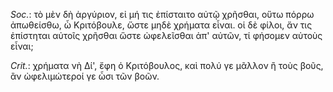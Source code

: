 

*Soc.*: τὸ μὲν δὴ ἀργύριον, εἰ μή τις ἐπίσταιτο αὐτῷ χρῆσθαι, οὕτω πόρρω ἀπωθείσθω, ὦ Κριτόβουλε, ὥστε μηδὲ χρήματα εἶναι. οἱ δὲ φίλοι, ἄν τις ἐπίστηται αὐτοῖς χρῆσθαι ὥστε ὠφελεῖσθαι ἀπ' αὐτῶν, τί φήσομεν αὐτοὺς εἶναι;



*Crit.*: χρήματα νὴ Δί', ἔφη ὁ Κριτόβουλος, καὶ πολύ γε μᾶλλον ἢ τοὺς βοῦς, ἂν ὠφελιμώτεροί γε ὦσι τῶν βοῶν.